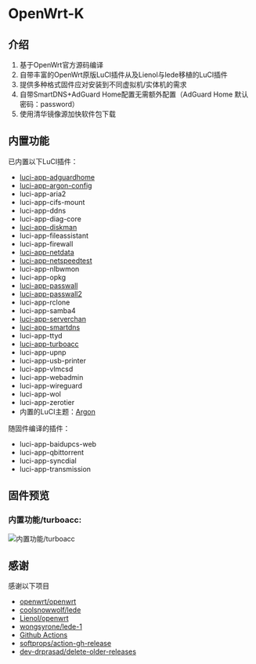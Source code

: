 # OpenWrt-K

## 介绍

1. 基于OpenWrt官方源码编译
2. 自带丰富的OpenWrt原版LuCI插件从及Lienol与lede移植的LuCI插件
3. 提供多种格式固件应对安装到不同虚拟机/实体机的需求
4. 自带SmartDNS+AdGuard Home配置无需额外配置（AdGuard Home 默认密码：password）
5. 使用清华镜像源加快软件包下载

## 内置功能
已内置以下LuCI插件：
+    [luci-app-adguardhome](https://github.com/rufengsuixing/luci-app-adguardhome)
+    [luci-app-argon-config](https://github.com/jerrykuku/luci-app-argon-config)
+    luci-app-aria2
+    luci-app-cifs-mount
+    luci-app-ddns
+    luci-app-diag-core
+    [luci-app-diskman](https://github.com/lisaac/luci-app-diskman)
+    luci-app-fileassistant
+    luci-app-firewall
+    [luci-app-netdata](https://github.com/sirpdboy/luci-app-netdata)
+    [luci-app-netspeedtest](https://github.com/sirpdboy/netspeedtest)
+    luci-app-nlbwmon
+    luci-app-opkg
+    [luci-app-passwall](https://github.com/xiaorouji/openwrt-passwall/tree/luci)
+    [luci-app-passwall2](https://github.com/xiaorouji/openwrt-passwall2)
+    luci-app-rclone
+    luci-app-samba4
+    [luci-app-serverchan](https://github.com/tty228/luci-app-serverchan)
+    [luci-app-smartdns](https://github.com/pymumu/luci-app-smartdns)
+    luci-app-ttyd
+    [luci-app-turboacc](https://github.com/chenmozhijin/turboacc)
+    luci-app-upnp
+    luci-app-usb-printer
+    luci-app-vlmcsd
+    luci-app-webadmin
+    luci-app-wireguard
+    luci-app-wol
+    luci-app-zerotier
+    内置的LuCI主题：[Argon](https://github.com/jerrykuku/luci-theme-argon)

随固件编译的插件：
+    luci-app-baidupcs-web
+    luci-app-qbittorrent
+    luci-app-syncdial
+    luci-app-transmission

## 固件预览

### 内置功能/turboacc:
![内置功能/turboacc](https://raw.githubusercontent.com/chenmozhijin/OpenWrt-K/main/img/1.png)

## 感谢
 感谢以下项目
 
+    [openwrt/openwrt](https://github.com/openwrt/openwrt/)
+    [coolsnowwolf/lede](https://github.com/coolsnowwolf/lede)
+    [Lienol/openwrt](https://github.com/Lienol/openwrt) 
+    [wongsyrone/lede-1](https://github.com/wongsyrone/lede-1)
+    [Github Actions](https://github.com/features/actions)
+    [softprops/action-gh-release](https://github.com/ncipollo/release-action)
+    [dev-drprasad/delete-older-releases](https://github.com/mknejp/delete-release-assets)
